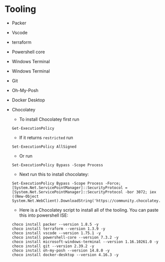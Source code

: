 # Tooling

- Packer
- Vscode
- terraform
- Powershell core
- Windows Terminal
- Windows Terminal
- Git
- Oh-My-Posh
- Docker Desktop
- Chocolatey
  - To install Chocolatey first run  
  ```
  Get-ExecutionPolicy
  ```
  - If it returns `restricted` run 
  ```
  Set-ExecutionPolicy AllSigned
  ```
  - Or run 
  ```
  Set-ExecutionPolicy Bypass -Scope Process
  ```
  - Next run this to install chocolatey:
  ```
  Set-ExecutionPolicy Bypass -Scope Process -Force; [System.Net.ServicePointManager]::SecurityProtocol = [System.Net.ServicePointManager]::SecurityProtocol -bor 3072; iex ((New-Object System.Net.WebClient).DownloadString('https://community.chocolatey.org/install.ps1'))
  ```
  - Here is a  Chocolatey script to install all of the tooling. You can paste this into powershell ISE:
  
  ```
  choco install packer --version 1.8.5 -y
  choco install terraform --version 1.3.9 -y
  choco install vscode --version 1.75.1 -y
  choco install powershell-core --version 7.3.2 -y
  choco install microsoft-windows-terminal --version 1.16.10261.0 -y
  choco install git --version 2.39.2 -y
  choco install oh-my-posh --version 14.8.0 -y
  choco install docker-desktop --version 4.16.3 -y
  ```